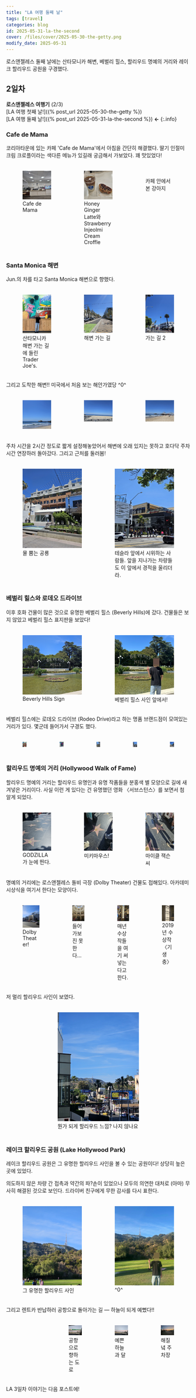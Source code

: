 ```yaml
---
title: "LA 여행 둘째 날"
tags: [travel]
categories: blog
id: 2025-05-31-la-the-second
cover: /files/cover/2025-05-30-the-getty.png
modify_date: 2025-05-31
---
```


로스앤젤레스 둘째 날에는 산타모니카 해변, 베벌리 힐스, 할리우드 명예의 거리와 레이크 할리우드 공원을 구경했다.
<!--more-->

## 2일차

**로스앤젤레스 여행기** (2/3)<br>[LA 여행 첫째 날!]({% post_url 2025-05-30-the-getty %})<br>[LA 여행 둘째 날!]({% post_url 2025-05-31-la-the-second %}) **←**
{:.info}

### Cafe de Mama

코리아타운에 있는 카페 'Cafe de Mama'에서 아침을 간단히 해결했다. 딸기 인절미 크림 크로플이라는 색다른 메뉴가 있길래 궁금해서 가보았다. 꽤 맛있었다!

<div class="row" style="display: flex; justify-content: center;">
    <div style="position:relative; float:left; padding:5px; width:33%">
        <figure>
        <a href="/files/img/Cafe_de_mama1.png" data-lightbox="vis">
            <img src = "/files/img/Cafe_de_mama1.png" alt=""
            title = "Cafe_de_mama1" width="100%">
        </a>
        <figcaption>Cafe de Mama</figcaption>
        </figure>
    </div>
    <div style="position:relative; float:left; padding:5px; width:33%">
        <figure>
        <a href="/files/img/Cafe_de_mama2.png" data-lightbox="vis">
            <img src = "/files/img/Cafe_de_mama2.png" alt=""
            title = "Cafe_de_mama2" width="100%">
        </a>
        <figcaption>Honey Ginger Latte와 Strawberry Injeolmi Cream Croffle</figcaption>
        </figure>
    </div>
    <div style="position:relative; float:left; padding:5px; width:33%">
        <figure>
        <a href="/files/img/Cafe_de_mama3.gif" data-lightbox="vis">
            <img src = "/files/img/Cafe_de_mama3.gif" alt=""
            title = "Cafe_de_mama3" width="100%">
        </a>
        <figcaption>카페 안에서 본 강아지</figcaption>
        </figure>
    </div>
</div>

### Santa Monica 해변

Jun.의 차를 타고 Santa Monica 해변으로 향했다. 

<div class="row" style="display: flex; justify-content: center;">
    <div style="position:relative; float:left; padding:5px; width:33%">
        <figure>
        <a href="/files/img/Santa monica_Trader Joe.png" data-lightbox="vis">
            <img src = "/files/img/Santa monica_Trader Joe.png" alt=""
            title = "Santa monica_Trader Joe" width="100%">
        </a>
        <figcaption>산타모니카 해변 가는 길에 들린 Trader Joe's.</figcaption>
        </figure>
    </div>
    <div style="position:relative; float:left; padding:5px; width:33%">
        <figure>
        <a href="/files/img/Santa monica_going_to1.png" data-lightbox="vis">
            <img src = "/files/img/Santa monica_going_to1.png" alt=""
            title = "Santa monica_going_to1" width="100%">
        </a>
        <figcaption>해변 가는 길</figcaption>
        </figure>
    </div>
    <div style="position:relative; float:left; padding:5px; width:33%">
        <figure>
        <a href="/files/img/Santa monica_going_to2.png" data-lightbox="vis">
            <img src = "/files/img/Santa monica_going_to2.png" alt=""
            title = "Santa monica_going_to2" width="100%">
        </a>
        <figcaption>가는 길 2</figcaption>
        </figure>
    </div>
</div>

그리고 도착한 해변!! 미국에서 처음 보는 해안가였당 ^0^

<div class="row" style="display: flex; justify-content: center;">
    <div style="position:relative; float:left; padding:5px; width:33%">
        <figure>
        <a href="/files/img/Santa monica_beach2.png" data-lightbox="vis">
            <img src = "/files/img/Santa monica_beach2.png" alt=""
            title = "Santa monica_beach2" width="100%">
        </a>
        <figcaption></figcaption>
        </figure>
    </div>
    <div style="position:relative; float:left; padding:5px; width:33%">
        <figure>
        <a href="/files/img/Santa monica_beach1.png" data-lightbox="vis">
            <img src = "/files/img/Santa monica_beach1.png" alt=""
            title = "Santa monica_beach1" width="100%">
        </a>
        <figcaption></figcaption>
        </figure>
    </div>
    <div style="position:relative; float:left; padding:5px; width:33%">
        <figure>
        <a href="/files/img/Santa monica_beach3.png" data-lightbox="vis">
            <img src = "/files/img/Santa monica_beach3.png" alt=""
            title = "Santa monica_beach3" width="100%">
        </a>
        <figcaption></figcaption>
        </figure>
    </div>
</div>

주차 시간을 2시간 정도로 짧게 설정해놓았어서 해변에 오래 있지는 못하고 호다닥 주차 시간 연장하러 돌아갔다. 그리고 근처를 둘러봄!

<div class="row" style="display: flex; justify-content: center;">
    <div style="position:relative; float:left; padding:5px; width:50%">
        <figure>
        <a href="/files/img/Santa monica_dino.png" data-lightbox="vis">
            <img src = "/files/img/Santa monica_dino.png" alt=""
            title = "Santa monica_dino" width="100%">
        </a>
        <figcaption>물 뿜는 공룡</figcaption>
        </figure>
    </div>
    <div style="position:relative; float:left; padding:5px; width:50%">
        <figure>
        <a href="/files/img/Santa monica_tesla.png" data-lightbox="vis">
            <img src = "/files/img/Santa monica_tesla.png" alt=""
            title = "Santa monica_tesla" width="100%">
        </a>
        <figcaption>테슬라 앞에서 시위하는 사람들. 앞을 지나가는 차량들도 이 앞에서 경적을 울리더라.</figcaption>
        </figure>
    </div>
</div>

### 베벌리 힐스와 로데오 드라이브

이후 호화 건물이 많은 것으로 유명한 베벌리 힐스 (Beverly Hills)에 갔다. 건물들은 보지 않았고 베벌리 힐스 표지판을 보았다!

<div class="row" style="display: flex; justify-content: center;">
    <div style="position:relative; float:left; padding:5px; width:50%">
        <figure>
        <a href="/files/img/Beverly_hills1.png" data-lightbox="vis">
            <img src = "/files/img/Beverly_hills1.png" alt=""
            title = "Beverly_hills1" width="100%">
        </a>
        <figcaption>Beverly Hills Sign</figcaption>
        </figure>
    </div>
    <div style="position:relative; float:left; padding:5px; width:50%">
        <figure>
        <a href="/files/img/Beverly_hills2.png" data-lightbox="vis">
            <img src = "/files/img/Beverly_hills2.png" alt=""
            title = "Beverly_hills2" width="100%">
        </a>
        <figcaption>베벌리 힐스 사인 앞에서!</figcaption>
        </figure>
    </div>
</div>

베벌리 힐스에는 로데오 드라이브 (Rodeo Drive)라고 하는 명품 브랜드점이 모여있는 거리가 있다. 몇군데 들어가서 구경도 했다. 

<div class="row" style="display: flex; justify-content: center;">
    <div style="position:relative; float:left; padding:5px; width:20%">
        <figure>
        <a href="/files/img/Rodeo_dr1.png" data-lightbox="vis">
            <img src = "/files/img/Rodeo_dr1.png" alt=""
            title = "Rodeo_dr1" width="100%">
        </a>
        <figcaption></figcaption>
        </figure>
    </div>
    <div style="position:relative; float:left; padding:5px; width:20%">
        <figure>
        <a href="/files/img/Rodeo_dr2.png" data-lightbox="vis">
            <img src = "/files/img/Rodeo_dr2.png" alt=""
            title = "Rodeo_dr2" width="100%">
        </a>
        <figcaption></figcaption>
        </figure>
    </div>
    <div style="position:relative; float:left; padding:5px; width:20%">
        <figure>
        <a href="/files/img/Rodeo_dr3.png" data-lightbox="vis">
            <img src = "/files/img/Rodeo_dr3.png" alt=""
            title = "Rodeo_dr3" width="100%">
        </a>
        <figcaption></figcaption>
        </figure>
    </div>
    <div style="position:relative; float:left; padding:5px; width:20%">
        <figure>
        <a href="/files/img/Rodeo_dr4.png" data-lightbox="vis">
            <img src = "/files/img/Rodeo_dr4.png" alt=""
            title = "Rodeo_dr4" width="100%">
        </a>
        <figcaption></figcaption>
        </figure>
    </div>
    <div style="position:relative; float:left; padding:5px; width:20%">
        <figure>
        <a href="/files/img/Rodeo_dr5.png" data-lightbox="vis">
            <img src = "/files/img/Rodeo_dr5.png" alt=""
            title = "Rodeo_dr5" width="100%">
        </a>
        <figcaption></figcaption>
        </figure>
    </div>
</div>

### 할리우드 명예의 거리 (Hollywood Walk of Fame)

할리우드 명예의 거리는 할리우드 유명인과 유명 작품들을 분홍색 별 모양으로 길에 새겨넣은 거리이다. 사실 이런 게 있다는 건 유명했던 영화 〈서브스턴스〉를 보면서 첨 알게 되었다.

<div class="row" style="display: flex; justify-content: center;">
    <div style="position:relative; float:left; padding:5px; width:33%">
        <figure>
        <a href="/files/img/Hollywood_wof1.png" data-lightbox="vis">
            <img src = "/files/img/Hollywood_wof1.png" alt=""
            title = "Hollywood_wof1" width="100%">
        </a>
        <figcaption>GODZILLA가 눈에 띈다.</figcaption>
        </figure>
    </div>
    <div style="position:relative; float:left; padding:5px; width:33%">
        <figure>
        <a href="/files/img/Hollywood_wof2.png" data-lightbox="vis">
            <img src = "/files/img/Hollywood_wof2.png" alt=""
            title = "Hollywood_wof2" width="100%">
        </a>
        <figcaption>미키마우스!</figcaption>
        </figure>
    </div>
    <div style="position:relative; float:left; padding:5px; width:33%">
        <figure>
        <a href="/files/img/Hollywood_wof3.png" data-lightbox="vis">
            <img src = "/files/img/Hollywood_wof3.png" alt=""
            title = "Hollywood_wof3" width="100%">
        </a>
        <figcaption>마이클 잭슨씨</figcaption>
        </figure>
    </div>
</div>


명예의 거리에는 로스앤젤레스 돌비 극장 (Dolby Theater) 건물도 접해있다. 아카데미 시상식을 여기서 한다는 모양이다.

<div class="row" style="display: flex; justify-content: center;">
    <div style="position:relative; float:left; padding:5px; width:25%">
        <figure>
        <a href="/files/img/Dolby_Theater1.png" data-lightbox="vis">
            <img src = "/files/img/Dolby_Theater1.png" alt=""
            title = "Dolby_Theater1" width="100%">
        </a>
        <figcaption>Dolby Theater!</figcaption>
        </figure>
    </div>
    <div style="position:relative; float:left; padding:5px; width:25%">
        <figure>
        <a href="/files/img/Dolby_Theater2.png" data-lightbox="vis">
            <img src = "/files/img/Dolby_Theater2.png" alt=""
            title = "Dolby_Theater2" width="100%">
        </a>
        <figcaption>들어가보진 못한다…</figcaption>
        </figure>
    </div>
    <div style="position:relative; float:left; padding:5px; width:25%">
        <figure>
        <a href="/files/img/Dolby_Theater3.png" data-lightbox="vis">
            <img src = "/files/img/Dolby_Theater3.png" alt=""
            title = "Dolby_Theater3" width="100%">
        </a>
        <figcaption>매년 수상작들을 여기 써넣는다고 한다.</figcaption>
        </figure>
    </div>
    <div style="position:relative; float:left; padding:5px; width:25%">
        <figure>
        <a href="/files/img/Dolby_Theater4.png" data-lightbox="vis">
            <img src = "/files/img/Dolby_Theater4.png" alt=""
            title = "Dolby_Theater4" width="100%">
        </a>
        <figcaption>2019년 수상작 〈기생충〉</figcaption>
        </figure>
    </div>
</div>

저 멀리 할리우드 사인이 보였다.

<div class="row" style="display: flex; justify-content: center;">
    <div style="position:relative; float:left; padding:5px; width:60%">
        <figure>
        <a href="/files/img/Hollywood_wof_sign.png" data-lightbox="vis">
            <img src = "/files/img/Hollywood_wof_sign.png" alt=""
            title = "Hollywood_wof_sign" width="100%">
        </a>
        <figcaption>뭔가 되게 할리우드 느낌? 나지 않나요</figcaption>
        </figure>
    </div>
</div>


### 레이크 할리우드 공원 (Lake Hollywood Park)

레이크 할리우드 공원은 그 유명한 할리우드 사인을 볼 수 있는 공원이다! 상당히 높은 곳에 있었다. 

의도하지 않은 차량 간 접촉과 약간의 파?손이 있었으나 모두의 의연한 대처로 (아마) 무사히 해결된 것으로 보인다. 드라이버 친구에게 무한 감사를 다시 표한다.

<div class="row" style="display: flex; justify-content: center;">
    <div style="position:relative; float:left; padding:5px; width:50%">
        <figure>
        <a href="/files/img/Lake Hollywood Park1.png" data-lightbox="vis">
            <img src = "/files/img/Lake Hollywood Park1.png" alt=""
            title = "Lake Hollywood Park1" width="100%">
        </a>
        <figcaption>그 유명한 할리우드 사인</figcaption>
        </figure>
    </div>
    <div style="position:relative; float:left; padding:5px; width:50%">
        <figure>
        <a href="/files/img/Lake Hollywood Park2.png" data-lightbox="vis">
            <img src = "/files/img/Lake Hollywood Park2.png" alt=""
            title = "Lake Hollywood Park2" width="100%">
        </a>
        <figcaption>^0^</figcaption>
        </figure>
    </div>
</div>

그리고 렌트카 반납하러 공항으로 돌아가는 길 — 하늘이 되게 예뻤다!!

<div class="row" style="display: flex; justify-content: center;">
    <div style="position:relative; float:left; padding:5px; width:25%">
        <figure>
        <a href="/files/img/Returning Car_lax4.gif" data-lightbox="vis">
            <img src = "/files/img/Returning Car_lax4.gif" alt=""
            title = "Returning Car_lax4" width="100%">
        </a>
        <figcaption></figcaption>
        </figure>
    </div>
    <div style="position:relative; float:left; padding:5px; width:25%">
        <figure>
        <a href="/files/img/Returning Car_lax1.png" data-lightbox="vis">
            <img src = "/files/img/Returning Car_lax1.png" alt=""
            title = "Returning Car_lax1" width="100%">
        </a>
        <figcaption>공항으로 향하는 도로</figcaption>
        </figure>
    </div>
    <div style="position:relative; float:left; padding:5px; width:25%">
        <figure>
        <a href="/files/img/Returning Car_lax2.png" data-lightbox="vis">
            <img src = "/files/img/Returning Car_lax2.png" alt=""
            title = "Returning Car_lax2" width="100%">
        </a>
        <figcaption>예쁜 하늘과 달</figcaption>
        </figure>
    </div>
    <div style="position:relative; float:left; padding:5px; width:25%">
        <figure>
        <a href="/files/img/Returning Car_lax3.png" data-lightbox="vis">
            <img src = "/files/img/Returning Car_lax3.png" alt=""
            title = "Returning Car_lax3" width="100%">
        </a>
        <figcaption>해질녘 주차장</figcaption>
        </figure>
    </div>
</div>

LA 3일차 이야기는 다음 포스트에!